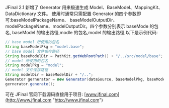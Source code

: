 JFinal 2.1 新增了 Generator 用来极速生成 Model、BaseModel、MappingKit、DataDictionary 文件。
使用时通常只需配置 Generator 的四个参数即可:baseModelPackageName、 baseModelOutputDir、modelPackageName、modelOutputDir。四个参数分别表示 baseMode 的包名,
baseModel 的输出路径,modle 的包名,model 的输出路径,以下是示例代码:

```java
// base model 所使用的包名
String baseModelPkg = "model.base";
// base model 文件保存路径
String baseModelDir = PathKit.getWebRootPath() + "/../src/model/base";
// model 所使用的包名
String modelPkg = "model";
// model 文件保存路径
String modelDir = baseModelDir + "/..";
Generator gernerator = new Generator(dataSource, baseModelPkg, baseModelDir, modelPkg, modelDir);
gernerator.generate();
```
可在 JFinal 官网下载源码直接用于项目: [www.jfinal.com](http://www.jfinal.com "http://www.jfinal.com")
